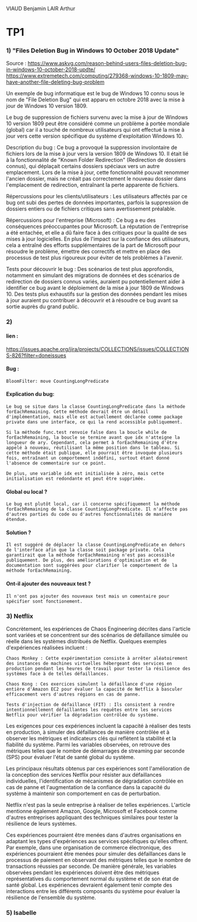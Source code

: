 VIAUD Benjamin
LAIR Arthur

# TP1

### 1) "Files Deletion Bug in Windows 10 October 2018 Update"

Source : https://www.askvg.com/reason-behind-users-files-deletion-bug-in-windows-10-october-2018-updte/
https://www.extremetech.com/computing/279368-windows-10-1809-may-have-another-file-deleting-bug-problem

Un exemple de bug informatique est le bug de Windows 10 connu sous le nom de "File Deletion Bug" qui est apparu en octobre 2018 avec la mise à jour de Windows 10 version 1809.

Le bug de suppression de fichiers survenu avec la mise à jour de Windows 10 version 1809 peut être considéré comme un problème à portée mondiale (global) car il a touché de nombreux utilisateurs qui ont effectué la mise à jour vers cette version spécifique du système d'exploitation Windows 10.

Description du bug : Ce bug a provoqué la suppression involontaire de fichiers lors de la mise à jour vers la version 1809 de Windows 10. Il était lié à la fonctionnalité de "Known Folder Redirection" (Redirection de dossiers connus), qui déplaçait certains dossiers spéciaux vers un autre emplacement. Lors de la mise à jour, cette fonctionnalité pouvait renommer l'ancien dossier, mais ne créait pas correctement le nouveau dossier dans l'emplacement de redirection, entraînant la perte apparente de fichiers.

Répercussions pour les clients/utilisateurs : Les utilisateurs affectés par ce bug ont subi des pertes de données importantes, parfois la suppression de dossiers entiers ou de fichiers critiques sans avertissement préalable.

Répercussions pour l'entreprise (Microsoft) : Ce bug a eu des conséquences préoccupantes pour Microsoft. La réputation de l'entreprise a été entachée, et elle a dû faire face à des critiques pour la qualité de ses mises à jour logicielles. En plus de l'impact sur la confiance des utilisateurs, cela a entraîné des efforts supplémentaires de la part de Microsoft pour résoudre le problème, émettre des correctifs et mettre en place des processus de test plus rigoureux pour éviter de tels problèmes à l'avenir.

Tests pour découvrir le bug : Des scénarios de test plus approfondis, notamment en simulant des migrations de données et des scénarios de redirection de dossiers connus variés, auraient pu potentiellement aider à identifier ce bug avant le déploiement de la mise à jour 1809 de Windows 10. Des tests plus exhaustifs sur la gestion des données pendant les mises à jour auraient pu contribuer à découvrir et à résoudre ce bug avant sa sortie auprès du grand public.
### 2)

#### lien : 
https://issues.apache.org/jira/projects/COLLECTIONS/issues/COLLECTIONS-826?filter=doneissues
    
#### Bug :
    BloomFilter: move CountingLongPredicate

#### Explication du bug:

    Le bug se situe dans la classe CountingLongPredicate dans la méthode forEachRemaining. Cette méthode devrait être un détail d'implémentation, mais elle est actuellement déclarée comme package private dans une interface, ce qui la rend accessible publiquement.

    Si la méthode func.test renvoie false dans la boucle while de forEachRemaining, la boucle se termine avant que idx n'atteigne la longueur de ary. Cependant, cela permet à forEachRemaining d'être appelé à nouveau, réutilisant la même position dans le tableau. Si cette méthode était publique, elle pourrait être invoquée plusieurs fois, entraînant un comportement indéfini, surtout étant donné l'absence de commentaire sur ce point.

    De plus, une variable idx est initialisée à zéro, mais cette initialisation est redondante et peut être supprimée.
    
#### Global ou local ?

    Le bug est plutôt local, car il concerne spécifiquement la méthode forEachRemaining de la classe CountingLongPredicate. Il n'affecte pas d'autres parties du code ou d'autres fonctionnalités de manière étendue.


#### Solution ?

    Il est suggéré de déplacer la classe CountingLongPredicate en dehors de l'interface afin que la classe soit package private. Cela garantirait que la méthode forEachRemaining n'est pas accessible publiquement. De plus, des améliorations d'optimisation et de documentation sont suggérées pour clarifier le comportement de la méthode forEachRemaining.


#### Ont-il ajouter des nouveaux test ?
    
    Il n'ont pas ajouter des nouveaux test mais un comentaire pour spécifier sont fonctionement.


### 3) Netflix

Concrètement, les expériences de Chaos Engineering décrites dans l'article sont variées et se concentrent sur des scénarios de défaillance simulée ou réelle dans les systèmes distribués de Netflix. Quelques exemples d'expériences réalisées incluent :

    Chaos Monkey : Cette expérimentation consiste à arrêter aléatoirement des instances de machines virtuelles hébergeant des services en production pendant les heures de travail pour tester la résilience des systèmes face à de telles défaillances.

    Chaos Kong : Ces exercices simulent la défaillance d'une région entière d'Amazon EC2 pour évaluer la capacité de Netflix à basculer efficacement vers d'autres régions en cas de panne.

    Tests d'injection de défaillance (FIT) : Ils consistent à rendre intentionnellement défaillantes les requêtes entre les services Netflix pour vérifier la dégradation contrôlée du système.

Les exigences pour ces expériences incluent la capacité à réaliser des tests en production, à simuler des défaillances de manière contrôlée et à observer les métriques et indicateurs clés qui reflètent la stabilité et la fiabilité du système. Parmi les variables observées, on retrouve des métriques telles que le nombre de démarrages de streaming par seconde (SPS) pour évaluer l'état de santé global du système.

Les principaux résultats obtenus par ces expériences sont l'amélioration de la conception des services Netflix pour résister aux défaillances individuelles, l'identification de mécanismes de dégradation contrôlée en cas de panne et l'augmentation de la confiance dans la capacité du système à maintenir son comportement en cas de perturbation.

Netflix n'est pas la seule entreprise à réaliser de telles expériences. L'article mentionne également Amazon, Google, Microsoft et Facebook comme d'autres entreprises appliquant des techniques similaires pour tester la résilience de leurs systèmes.

Ces expériences pourraient être menées dans d'autres organisations en adaptant les types d'expériences aux services spécifiques qu'elles offrent. Par exemple, dans une organisation de commerce électronique, des expériences pourraient être menées pour simuler des défaillances dans le processus de paiement en observant des métriques telles que le nombre de transactions réussies par seconde. De manière générale, les variables observées pendant les expériences doivent être des métriques représentatives du comportement normal du système et de son état de santé global. Les expériences devraient également tenir compte des interactions entre les différents composants du système pour évaluer la résilience de l'ensemble du système.

### 5) Isabelle

